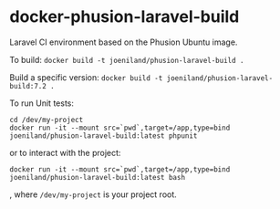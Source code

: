 # docker-phusion-laravel-build

Laravel CI environment based on the Phusion Ubuntu image.

To build:
`docker build -t joeniland/phusion-laravel-build .`

Build a specific version:
`docker build -t joeniland/phusion-laravel-build:7.2 .`

To run Unit tests:

```shell
cd /dev/my-project
docker run -it --mount src=`pwd`,target=/app,type=bind joeniland/phusion-laravel-build:latest phpunit
```

or to interact with the project:

```shell
docker run -it --mount src=`pwd`,target=/app,type=bind joeniland/phusion-laravel-build:latest bash
```

, where `/dev/my-project` is your project root.

